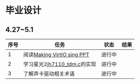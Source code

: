 # 毕业设计

## 4.27~5.1

|序号|任务|状态|结果|
|---|---|---|---|
|1|阅读[Making VirtIO sing PPT](https://fosdem.org/2024/events/attachments/fosdem-2024-1910-making-virtio-sing-implementing-virtio-sound-in-rust-vmm-project/slides/22175/implementing_virtio-sound_in_rust-vmm_project_HhqbjPY.pdf)|进行中||
|2|学习星光2[jh7110_tdm.c](https://github.com/muxinyu1/linux/blob/JH7110_VisionFive2_upstream/sound/soc/starfive/jh7110_tdm.c)的实现|进行中||
|3|了解声卡驱动相关术语|进行中||